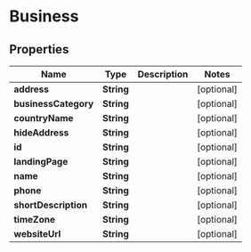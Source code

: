 

# Business


## Properties

Name | Type | Description | Notes
------------ | ------------- | ------------- | -------------
**address** | **String** |  |  [optional]
**businessCategory** | **String** |  |  [optional]
**countryName** | **String** |  |  [optional]
**hideAddress** | **String** |  |  [optional]
**id** | **String** |  |  [optional]
**landingPage** | **String** |  |  [optional]
**name** | **String** |  |  [optional]
**phone** | **String** |  |  [optional]
**shortDescription** | **String** |  |  [optional]
**timeZone** | **String** |  |  [optional]
**websiteUrl** | **String** |  |  [optional]



